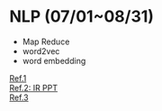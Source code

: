 # NLP (07/01~08/31)
* Map Reduce
* word2vec
* word embedding


[Ref.1](https://wikidocs.net/22644) <br>
[Ref.2: IR PPT](http://web.skhu.ac.kr/~mckim1/Lecture/IR/contents.htm) <br>
[Ref.3](https://lge.smartlearn.io/courses/course-v1:POSTECH+DSC502+LGE901/about) <br>
